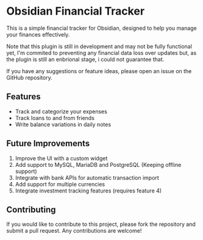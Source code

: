 # Obsidian Financial Tracker

This is a simple financial tracker for Obsidian, designed to help you manage your finances effectively.

Note that this plugin is still in development and may not be fully functional yet, I'm commited to preventing any financial data loss over updates but, as the plugin is still an enbrional stage, i could not guarantee that.

If you have any suggestions or feature ideas, please open an issue on the GitHub repository.

## Features
- Track and categorize your expenses
- Track loans to and from friends
- Write balance variations in daily notes

## Future Improvements
1. Improve the UI with a custom widget
2. Add support to MySQL, MariaDB and PostgreSQL (Keeping offline support)
3. Integrate with bank APIs for automatic transaction import
4. Add support for multiple currencies
5. Integrate investment tracking features (requires feature 4)

## Contributing
If you would like to contribute to this project, please fork the repository and submit a pull request. Any contributions are welcome!